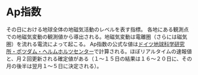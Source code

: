 # Ap指数

その日における地球全体の地磁気活動のレベルを表す指標。
各地にある観測点での地磁気変動の観測値から導出される。地磁気変動は電離圏（さらには磁気圏）を流れる電流によって起こる。
Ap指数の公式な値は[ドイツ地球科学研究所・ポツダム・ヘルムホルツセンター](https://www.gfz-potsdam.de/en/kp-index/)で計算される。ほぼリアルタイムの速報値と、月２回更新される確定値がある（１〜１５日の結果は１６〜２０日に、その月の後半は翌月１〜５日に決定される）。
